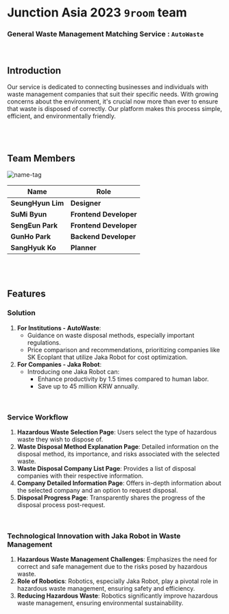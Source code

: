 # Junction Asia 2023 `9room` team

### General Waste Management Matching Service : `AutoWaste`

<br/>

## Introduction

Our service is dedicated to connecting businesses and individuals with waste management companies that suit their specific needs. With growing concerns about the environment, it's crucial now more than ever to ensure that waste is disposed of correctly. Our platform makes this process simple, efficient, and environmentally friendly.

<br/>

<br/>

## Team Members

![name-tag](https://github.com/Junction-2023-9room/.github/assets/41619898/dbdc49a2-ec11-45ab-8907-c28f8c34f5b8)

| Name              | Role                   |
| ----------------- | ---------------------- |
| **SeungHyun Lim** | **Designer**           |
| **SuMi Byun**     | **Frontend Developer** |
| **SengEun Park**  | **Frontend Developer** |
| **GunHo Park**    | **Backend Developer**  |
| **SangHyuk Ko**   | **Planner**            |

<br/>

<br/>

## Features

### **Solution**

1. **For Institutions - AutoWaste**:
    - Guidance on waste disposal methods, especially important regulations.
    - Price comparison and recommendations, prioritizing companies like SK Ecoplant that utilize Jaka Robot for cost optimization.
2. **For Companies - Jaka Robot**:
    - Introducing one Jaka Robot can:
        - Enhance productivity by 1.5 times compared to human labor.
        - Save up to 45 million KRW annually.

<br/>

### **Service Workflow**

1. **Hazardous Waste Selection Page**: Users select the type of hazardous waste they wish to dispose of.
2. **Waste Disposal Method Explanation Page**: Detailed information on the disposal method, its importance, and risks associated with the selected waste.
3. **Waste Disposal Company List Page**: Provides a list of disposal companies with their respective information.
4. **Company Detailed Information Page**: Offers in-depth information about the selected company and an option to request disposal.
5. **Disposal Progress Page**: Transparently shares the progress of the disposal process post-request.

<br/>

### **Technological Innovation with Jaka Robot in Waste Management**

1. **Hazardous Waste Management Challenges**: Emphasizes the need for correct and safe management due to the risks posed by hazardous waste.
2. **Role of Robotics**: Robotics, especially Jaka Robot, play a pivotal role in hazardous waste management, ensuring safety and efficiency.
3. **Reducing Hazardous Waste**: Robotics significantly improve hazardous waste management, ensuring environmental sustainability.
